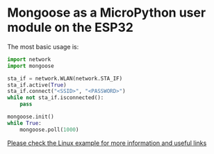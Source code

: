 # Mongoose as a MicroPython user module on the ESP32

The most basic usage is:

```python
import network
import mongoose

sta_if = network.WLAN(network.STA_IF)
sta_if.active(True)                      
sta_if.connect("<SSID>", "<PASSWORD>")
while not sta_if.isconnected():
    pass

mongoose.init()
while True:
    mongoose.poll(1000)

```

[Please check the Linux example for more information and useful links](../README.md)
